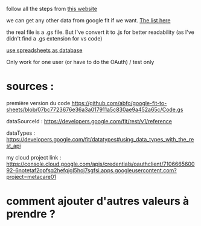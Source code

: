 follow all the steps from [this website](https://ithoughthecamewithyou.com/post/export-google-fit-daily-steps-to-a-google-sheet)

we can get any other data from google fit if we want. [The list here](https://developers.google.com/fit/rest/v1/reference/users/dataSources/list?apix_params=%7B%22userId%22%3A%22me%22%7D#auth)

the real file is a .gs file. But I've convert it to .js for better readability (as I've didn't find a .gs extension for vs code)

[use spreadsheets as database](https://www.youtube.com/watch?v=K6Vcfm7TA5U)

Only work for one user (or have to do the OAuth) / test only

# sources :
première version du code
https://github.com/abfo/google-fit-to-sheets/blob/07bc7723676e36a3a017911a5c830ae9a452a65c/Code.gs

dataSourceId :
https://developers.google.com/fit/rest/v1/reference

dataTypes :
https://developers.google.com/fit/datatypes#using_data_types_with_the_rest_api

my cloud project link : https://console.cloud.google.com/apis/credentials/oauthclient/710666560092-6notetaf2opfsq2hefqjgl5hoj7sgfsi.apps.googleusercontent.com?project=metacare01


# comment ajouter d'autres valeurs à prendre ?